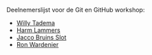Deelnemerslijst voor de Git en GitHub workshop:
* [Willy Tadema](deelnemers/willy-tadema.md)
* [Harm Lammers](deelnemers/harm-lammers.md)
* [Jacco Bruins Slot](deelnemers/jacco.md)
* [Ron Wardenier](deelnemers/ron-wardenier.md)